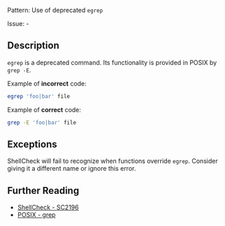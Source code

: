 Pattern: Use of deprecated `egrep`

Issue: -

## Description

`egrep` is a deprecated command. Its functionality is provided in POSIX by `grep -E`.

Example of **incorrect** code:

```sh
egrep 'foo|bar' file
```

Example of **correct** code:

```sh
grep -E 'foo|bar' file
```
## Exceptions

ShellCheck will fail to recognize when functions override `egrep`. Consider giving it a different name or ignore this error.

## Further Reading

* [ShellCheck - SC2196](https://github.com/koalaman/shellcheck/wiki/SC2196)
* [POSIX - grep](http://pubs.opengroup.org/onlinepubs/9699919799/utilities/grep.html)
